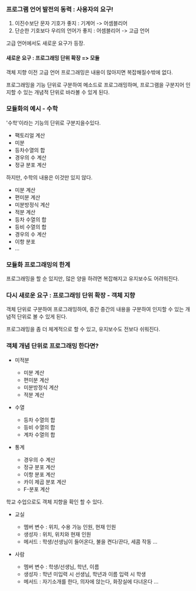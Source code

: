 ### 프로그램 언어 발전의 동력 : 사용자의 요구!

1. 이진수보단 문자 기호가 좋지 : 기계어 -> 어셈블리어
2. 단순한 기호보다 우리의 언어가 좋지 : 어셈블리어 -> 고급 언어

고급 언어에서도 새로운 요구가 등장.

#### 새로운 요구 : 프로그래밍 단위 확장 => 모듈
객체 지향 이전 고급 언어 프로그래밍은 내용이 많아지면 복잡해질수밖에 없다.

프로그래밍을 기능 단위로 구분하여 메소드로 프로그래밍하며, 프로그램을 구분지어 인지할 수 있는 개념적 단위로 바라볼 수 있게 된다.


### 모듈화의 예시 - 수학

'수학'이라는 기능의 단위로 구분지을수있다.

- 팩토리얼 계산
- 미분
- 등차수열의 합
- 경우의 수 계산
- 정규 분포 계산

하지만, 수학의 내용은 이것만 있지 않다.

- 미분 계산
- 편미분 계산
- 미분방정식 계산
- 적분 계산
- 등차 수열의 합
- 등비 수열의 합
- 경우의 수 계산
- 이항 분포
- ...


### 모듈화 프로그래밍의 한계
프로그래밍을 할 순 있지만, 많은 양을 하려면 복잡해지고 유지보수도 어려워진다.

### 다시 새로운 요구 : 프로그래밍 단위 확장 - 객체 지향
객체 단위로 구분하여 프로그래밍하여, 중간 중간의 내용을 구분하여 인지할 수 있는 개념적 단위로 볼 수 있게 된다.

프로그래밍을 좀 더 체계적으로 할 수 있고, 유지보수도 전보다 쉬워진다.

### 객체 개념 단위로 프로그래밍 한다면?

- 미적분
  - 미분 계산
  - 편미분 계산
  - 미분방정식 계산
  - 적분 계산

- 수열
  - 등차 수열의 합
  - 등비 수열의 합
  - 계차 수열의 합

- 통계
  - 경우의 수 계산
  - 정규 분포 계산
  - 이항 분포 계산
  - 카이 제곱 분포 계산
  - F-분포 계산


학교 수업으로도 객체 지향을 확인 할 수 있다.

- 교실
  - 멤버 변수 : 위치, 수용 가능 인원, 현재 인원
  - 생성자 : 위치, 위치와 현재 인원
  - 메서드 : 학생/선생님이 들어온다, 불을 켠다/끈다, 세콤 작동 ...

- 사람
  - 멤버 변수 : 학생/선생님, 학년, 이름
  - 생성자 : 학년 미입력 시 선생님, 학년과 이름 입력 시 학생
  - 메서드 : 자기소개를 한다, 의자에 앉는다, 화장실에 다녀온다 ...
